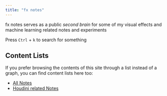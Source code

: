 ```yaml
---
title: "fx notes"
---
```


fx notes serves as a public *second brain* for some of my visual effects and machine learning related notes and experiments

Press `Ctrl` + `k` to search for something

## Content Lists
If you prefer browsing the contents of this site through a list instead of a graph, you can find content lists here too:

- [All Notes](/notes)
- [Houdini related Notes](/notes/Houdini)

